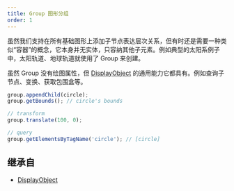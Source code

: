 ```yaml
---
title: Group 图形分组
order: 1
---
```


虽然我们支持在所有基础图形上添加子节点表达层次关系，但有时还是需要一种类似“容器”的概念，它本身并无实体，只容纳其他子元素。例如典型的太阳系例子中，太阳轨道、地球轨道就使用了 Group 来创建。

虽然 Group 没有绘图属性，但 [DisplayObject](/api/basic/display-object) 的通用能力它都具有。例如查询子节点、变换、获取包围盒等。

```js
group.appendChild(circle);
group.getBounds(); // circle's bounds

// transform
group.translate(100, 0);

// query
group.getElementsByTagName('circle'); // [circle]
```

## 继承自

- [DisplayObject](/api/basic/display-object)
